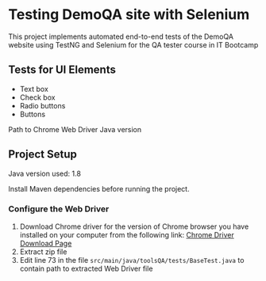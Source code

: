 # Testing DemoQA site with Selenium
This project implements automated end-to-end tests of the DemoQA 
website using TestNG and Selenium 
for the QA tester course in IT Bootcamp

## Tests for UI Elements
- Text box
- Check box
- Radio buttons
- Buttons

Path to Chrome Web Driver
Java version

## Project Setup
Java version used: 1.8

Install Maven dependencies before running the project.

### Configure the Web Driver
1. Download Chrome driver for the version of Chrome browser you have installed on your computer from the following link:
[Chrome Driver Download Page](https://sites.google.com/chromium.org/driver/downloads)
2. Extract zip file
3. Edit line 73 in the file `src/main/java/toolsQA/tests/BaseTest.java` to contain path to extracted Web Driver file
